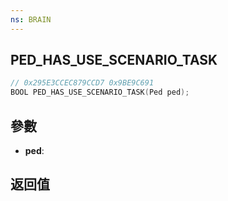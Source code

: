 ```yaml
---
ns: BRAIN
---
```

## PED_HAS_USE_SCENARIO_TASK

```c
// 0x295E3CCEC879CCD7 0x9BE9C691
BOOL PED_HAS_USE_SCENARIO_TASK(Ped ped);
```


## 參數
* **ped**: 

## 返回值
